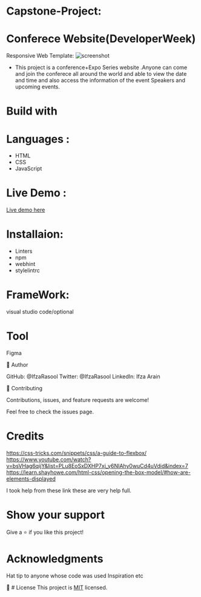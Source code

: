 
# Capstone-Project:
# Conferece Website(DeveloperWeek)
 Responsive Web Template:
![screenshot](images/project-image.png)

- This project is a  conference+Expo Series website .Anyone can come and join the conferece all around the world and able to view the date and time  and also access the information of the event Speakers and upcoming events.

# Build with

# Languages :

 - HTML 
 - CSS 
 - JavaScript


 # Live Demo :
 
[Live demo here](https://ifzarasool.github.io/Portfolio-desktop-version/) 

# Installaion:
 - Linters 
 - npm 
 - webhint 
 - stylelintrc

 # FrameWork:
 visual studio code/optional

# Tool
Figma

👤 Author

GitHub: @IfzaRasool
Twitter: @IfzaRasool
LinkedIn: Ifza Arain

🤝 Contributing

Contributions, issues, and feature requests are welcome!

Feel free to check the issues page.

# Credits

https://css-tricks.com/snippets/css/a-guide-to-flexbox/
https://www.youtube.com/watch?v=bsVHag6qijY&list=PLu8EoSxDXHP7xj_y6NIAhy0wuCd4uVdid&index=7
https://learn.shayhowe.com/html-css/opening-the-box-model/#how-are-elements-displayed


I took help from these link these are very help full.

# Show your support
Give a ⭐️ if you like this project!

# Acknowledgments
Hat tip to anyone whose code was used
Inspiration
etc

📝 # License
This project is [MIT](./MIT.md) licensed.


